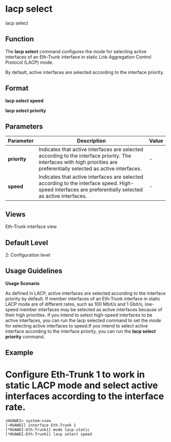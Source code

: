 lacp select
===========

lacp select

Function
--------



The **lacp select** command configures the mode for selecting active interfaces of an Eth-Trunk interface in static Link Aggregation Control Protocol (LACP) mode.



By default, active interfaces are selected according to the interface priority.


Format
------

**lacp select speed**

**lacp select priority**


Parameters
----------

| Parameter | Description | Value |
| --- | --- | --- |
| **priority** | Indicates that active interfaces are selected according to the interface priority. The interfaces with high priorities are preferentially selected as active interfaces. | - |
| **speed** | Indicates that active interfaces are selected according to the interface speed. High-speed interfaces are preferentially selected as active interfaces. | - |



Views
-----

Eth-Trunk interface view


Default Level
-------------

2: Configuration level


Usage Guidelines
----------------

**Usage Scenario**



As defined in LACP, active interfaces are selected according to the interface priority by default. If member interfaces of an Eth-Trunk interface in static LACP mode are of different rates, such as 100 Mbit/s and 1 Gbit/s, low-speed member interfaces may be selected as active interfaces because of their high priorities. If you intend to select high-speed interfaces to be active interfaces, you can run the lacp selected command to set the mode for selecting active interfaces to speed.If you intend to select active interface according to the interface priority, you can run the **lacp select priority** command.




Example
-------

# Configure Eth-Trunk 1 to work in static LACP mode and select active interfaces according to the interface rate.
```
<HUAWEI> system-view
[~HUAWEI] interface Eth-Trunk 1
[*HUAWEI-Eth-Trunk1] mode lacp-static
[*HUAWEI-Eth-Trunk1] lacp select speed

```